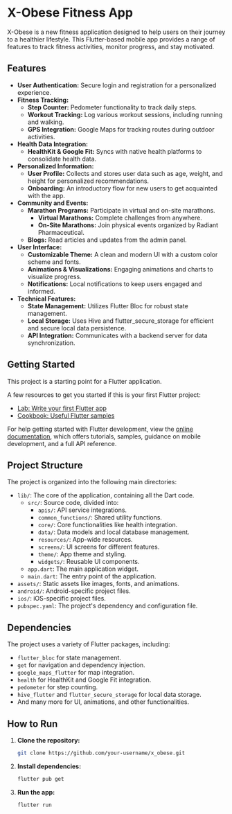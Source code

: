 # X-Obese Fitness App

X-Obese is a new fitness application designed to help users on their journey to a healthier lifestyle. This Flutter-based mobile app provides a range of features to track fitness activities, monitor progress, and stay motivated.

## Features

- **User Authentication:** Secure login and registration for a personalized experience.
- **Fitness Tracking:**
    - **Step Counter:** Pedometer functionality to track daily steps.
    - **Workout Tracking:** Log various workout sessions, including running and walking.
    - **GPS Integration:** Google Maps for tracking routes during outdoor activities.
- **Health Data Integration:**
    - **HealthKit & Google Fit:** Syncs with native health platforms to consolidate health data.
- **Personalized Information:**
    - **User Profile:** Collects and stores user data such as age, weight, and height for personalized recommendations.
    - **Onboarding:** An introductory flow for new users to get acquainted with the app.
- **Community and Events:**
    - **Marathon Programs:** Participate in virtual and on-site marathons.
        - **Virtual Marathons:** Complete challenges from anywhere.
        - **On-Site Marathons:** Join physical events organized by Radiant Pharmaceutical.
    - **Blogs:** Read articles and updates from the admin panel.
- **User Interface:**
    - **Customizable Theme:** A clean and modern UI with a custom color scheme and fonts.
    - **Animations & Visualizations:** Engaging animations and charts to visualize progress.
    - **Notifications:** Local notifications to keep users engaged and informed.
- **Technical Features:**
    - **State Management:** Utilizes Flutter Bloc for robust state management.
    - **Local Storage:** Uses Hive and flutter_secure_storage for efficient and secure local data persistence.
    - **API Integration:** Communicates with a backend server for data synchronization.

## Getting Started

This project is a starting point for a Flutter application.

A few resources to get you started if this is your first Flutter project:

- [Lab: Write your first Flutter app](https://docs.flutter.dev/get-started/codelab)
- [Cookbook: Useful Flutter samples](https://docs.flutter.dev/cookbook)

For help getting started with Flutter development, view the
[online documentation](https://docs.flutter.dev/), which offers tutorials,
samples, guidance on mobile development, and a full API reference.

## Project Structure

The project is organized into the following main directories:

- `lib/`: The core of the application, containing all the Dart code.
    - `src/`: Source code, divided into:
        - `apis/`: API service integrations.
        - `common_functions/`: Shared utility functions.
        - `core/`: Core functionalities like health integration.
        - `data/`: Data models and local database management.
        - `resources/`: App-wide resources.
        - `screens/`: UI screens for different features.
        - `theme/`: App theme and styling.
        - `widgets/`: Reusable UI components.
    - `app.dart`: The main application widget.
    - `main.dart`: The entry point of the application.
- `assets/`: Static assets like images, fonts, and animations.
- `android/`: Android-specific project files.
- `ios/`: iOS-specific project files.
- `pubspec.yaml`: The project's dependency and configuration file.

## Dependencies

The project uses a variety of Flutter packages, including:

- `flutter_bloc` for state management.
- `get` for navigation and dependency injection.
- `google_maps_flutter` for map integration.
- `health` for HealthKit and Google Fit integration.
- `pedometer` for step counting.
- `hive_flutter` and `flutter_secure_storage` for local data storage.
- And many more for UI, animations, and other functionalities.

## How to Run

1. **Clone the repository:**
   ```bash
   git clone https://github.com/your-username/x_obese.git
   ```
2. **Install dependencies:**
   ```bash
   flutter pub get
   ```
3. **Run the app:**
   ```bash
   flutter run
   ```